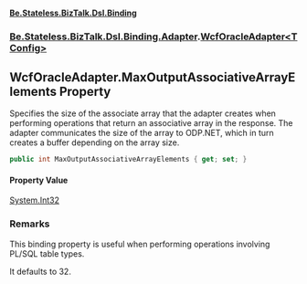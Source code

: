 #### [Be.Stateless.BizTalk.Dsl.Binding](README.md 'README')
### [Be.Stateless.BizTalk.Dsl.Binding.Adapter](Be.Stateless.BizTalk.Dsl.Binding.Adapter.md 'Be.Stateless.BizTalk.Dsl.Binding.Adapter').[WcfOracleAdapter&lt;TConfig&gt;](WcfOracleAdapter_TConfig_.md 'Be.Stateless.BizTalk.Dsl.Binding.Adapter.WcfOracleAdapter<TConfig>')

## WcfOracleAdapter<TConfig>.MaxOutputAssociativeArrayElements Property

Specifies the size of the associate array that the adapter creates when performing operations that return an
associative array in the response. The adapter communicates the size of the array to ODP.NET, which in turn creates a
buffer depending on the array size.

```csharp
public int MaxOutputAssociativeArrayElements { get; set; }
```

#### Property Value
[System.Int32](https://docs.microsoft.com/en-us/dotnet/api/System.Int32 'System.Int32')

### Remarks

This binding property is useful when performing operations involving PL/SQL table types.

It defaults to 32.
